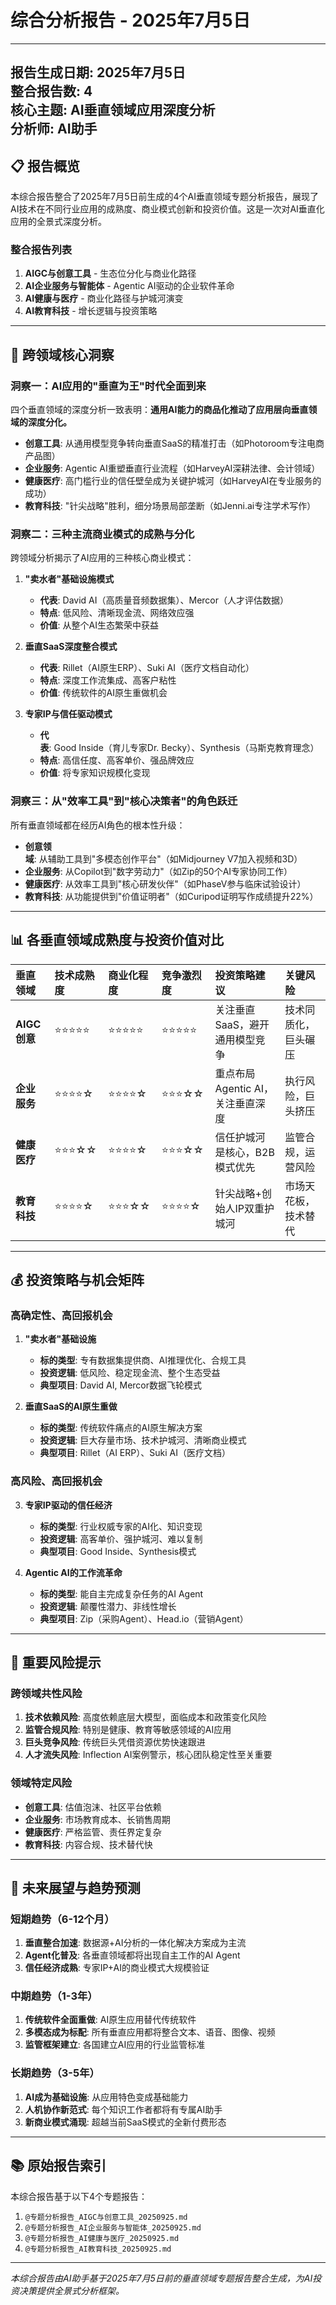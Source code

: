 # 综合分析报告 - 2025年7月5日

---
**报告生成日期:** 2025年7月5日  
**整合报告数:** 4  
**核心主题:** AI垂直领域应用深度分析  
**分析师:** AI助手  
---

## 📋 **报告概览**

本综合报告整合了2025年7月5日前生成的4个AI垂直领域专题分析报告，展现了AI技术在不同行业应用的成熟度、商业模式创新和投资价值。这是一次对AI垂直化应用的全景式深度分析。

### **整合报告列表**
1. **AIGC与创意工具** - 生态位分化与商业化路径
2. **AI企业服务与智能体** - Agentic AI驱动的企业软件革命
3. **AI健康与医疗** - 商业化路径与护城河演变
4. **AI教育科技** - 增长逻辑与投资策略

---

## 🎯 **跨领域核心洞察**

### **洞察一：AI应用的"垂直为王"时代全面到来**

四个垂直领域的深度分析一致表明：**通用AI能力的商品化推动了应用层向垂直领域的深度分化。**

- **创意工具**: 从通用模型竞争转向垂直SaaS的精准打击（如Photoroom专注电商产品图）
- **企业服务**: Agentic AI重塑垂直行业流程（如HarveyAI深耕法律、会计领域）
- **健康医疗**: 高门槛行业的信任壁垒成为关键护城河（如HarveyAI在专业服务的成功）
- **教育科技**: "针尖战略"胜利，细分场景局部垄断（如Jenni.ai专注学术写作）

### **洞察二：三种主流商业模式的成熟与分化**

跨领域分析揭示了AI应用的三种核心商业模式：

1. **"卖水者"基础设施模式**
   - **代表**: David AI（高质量音频数据集）、Mercor（人才评估数据）
   - **特点**: 低风险、清晰现金流、网络效应强
   - **价值**: 从整个AI生态繁荣中获益

2. **垂直SaaS深度整合模式**
   - **代表**: Rillet（AI原生ERP）、Suki AI（医疗文档自动化）
   - **特点**: 深度工作流集成、高客户粘性
   - **价值**: 传统软件的AI原生重做机会

3. **专家IP与信任驱动模式**
   - **代表**: Good Inside（育儿专家Dr. Becky）、Synthesis（马斯克教育理念）
   - **特点**: 高信任度、高客单价、强品牌效应
   - **价值**: 将专家知识规模化变现

### **洞察三：从"效率工具"到"核心决策者"的角色跃迁**

所有垂直领域都在经历AI角色的根本性升级：

- **创意领域**: 从辅助工具到"多模态创作平台"（如Midjourney V7加入视频和3D）
- **企业服务**: 从Copilot到"数字劳动力"（如Zip的50个AI专家协同工作）
- **健康医疗**: 从效率工具到"核心研发伙伴"（如PhaseV参与临床试验设计）
- **教育科技**: 从功能提供到"价值证明者"（如Curipod证明写作成绩提升22%）

---

## 📊 **各垂直领域成熟度与投资价值对比**

| 垂直领域 | 技术成熟度 | 商业化程度 | 竞争激烈度 | 投资策略建议 | 关键风险 |
|:---------|:-----------|:-----------|:-----------|:-------------|:---------|
| **AIGC创意** | ⭐⭐⭐⭐⭐ | ⭐⭐⭐⭐⭐ | ⭐⭐⭐⭐⭐ | 关注垂直SaaS，避开通用模型竞争 | 技术同质化，巨头碾压 |
| **企业服务** | ⭐⭐⭐⭐☆ | ⭐⭐⭐⭐☆ | ⭐⭐⭐☆☆ | 重点布局Agentic AI，关注垂直深度 | 执行风险，巨头挤压 |
| **健康医疗** | ⭐⭐⭐☆☆ | ⭐⭐⭐⭐☆ | ⭐⭐⭐☆☆ | 信任护城河是核心，B2B模式优先 | 监管合规，运营风险 |
| **教育科技** | ⭐⭐⭐⭐☆ | ⭐⭐⭐☆☆ | ⭐⭐⭐⭐☆ | 针尖战略+创始人IP双重护城河 | 市场天花板，技术替代 |

---

## 💰 **投资策略与机会矩阵**

### **高确定性、高回报机会**

1. **"卖水者"基础设施**
   - **标的类型**: 专有数据集提供商、AI推理优化、合规工具
   - **投资逻辑**: 低风险、稳定现金流、整个生态受益
   - **典型项目**: David AI, Mercor数据飞轮模式

2. **垂直SaaS的AI原生重做**
   - **标的类型**: 传统软件痛点的AI原生解决方案
   - **投资逻辑**: 巨大存量市场、技术护城河、清晰商业模式
   - **典型项目**: Rillet（AI ERP）、Suki AI（医疗文档）

### **高风险、高回报机会**

3. **专家IP驱动的信任经济**
   - **标的类型**: 行业权威专家的AI化、知识变现
   - **投资逻辑**: 高客单价、强护城河、难以复制
   - **典型项目**: Good Inside、Synthesis模式

4. **Agentic AI的工作流革命**
   - **标的类型**: 能自主完成复杂任务的AI Agent
   - **投资逻辑**: 颠覆性潜力、非线性增长
   - **典型项目**: Zip（采购Agent）、Head.io（营销Agent）

---

## 🚨 **重要风险提示**

### **跨领域共性风险**

1. **技术依赖风险**: 高度依赖底层大模型，面临成本和政策变化风险
2. **监管合规风险**: 特别是健康、教育等敏感领域的AI应用
3. **巨头竞争风险**: 传统巨头凭借资源优势快速跟进
4. **人才流失风险**: Inflection AI案例警示，核心团队稳定性至关重要

### **领域特定风险**

- **创意工具**: 估值泡沫、社区平台依赖
- **企业服务**: 市场教育成本、长销售周期
- **健康医疗**: 严格监管、责任界定复杂
- **教育科技**: 内容合规、技术替代快

---

## 🔮 **未来展望与趋势预测**

### **短期趋势（6-12个月）**

1. **垂直整合加速**: 数据源+AI分析的一体化解决方案成为主流
2. **Agent化普及**: 各垂直领域都将出现自主工作的AI Agent
3. **信任经济成熟**: 专家IP+AI的商业模式大规模验证

### **中期趋势（1-3年）**

1. **传统软件全面重做**: AI原生应用替代传统软件
2. **多模态成为标配**: 所有垂直应用都将整合文本、语音、图像、视频
3. **监管框架建立**: 各国建立AI应用的行业监管标准

### **长期趋势（3-5年）**

1. **AI成为基础设施**: 从应用特色变成基础能力
2. **人机协作新范式**: 每个知识工作者都将有专属AI助手
3. **新商业模式涌现**: 超越当前SaaS模式的全新付费形态

---

## 📚 **原始报告索引**

本综合报告基于以下4个专题报告：

1. `@专题分析报告_AIGC与创意工具_20250925.md`
2. `@专题分析报告_AI企业服务与智能体_20250925.md`
3. `@专题分析报告_AI健康与医疗_20250925.md`
4. `@专题分析报告_AI教育科技_20250925.md`

---

*本综合报告由AI助手基于2025年7月5日前的垂直领域专题报告整合生成，为AI投资决策提供全景式分析框架。* 